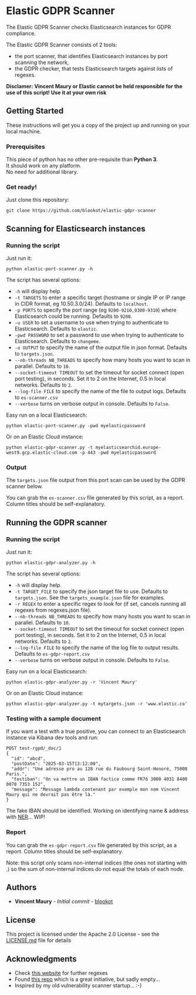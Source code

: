 # Elastic GDPR Scanner

The Elastic GDPR Scanner checks Elasticsearch instances for GDPR compliance.

The Elastic GDPR Scanner consists of 2 tools:
* the port scanner, that identifies Elasticsearch instances by port scanning the network,
* the GDPR checker, that tests Elasticsearch targets against lists of regexes.


**Disclamer: Vincent Maury or Elastic cannot be held responsible for the use of this script! Use it at your own risk**

## Getting Started

These instructions will get you a copy of the project up and running on your local machine.

### Prerequisites

This piece of python has no other pre-requisite than **Python 3**.<br/>
It should work on any platform.<br/>
No need for additional library.

### Get ready!

Just clone this repository:
```
git clone https://github.com/blookot/elastic-gdpr-scanner
```


## Scanning for Elasticsearch instances


### Running the script

Just run it:

```
python elastic-port-scanner.py -h
```


The script has several options:
* `-h` will display help.
* `-t TARGETS` to enter a specific target (hostname or single IP or IP range in CIDR format, eg 10.50.3.0/24). Defaults to `localhost`.
* `-p PORTS` to specify the port range (eg `9200-9210,9300-9310`) where Elasticsearch could be running. Defaults to `9200`.
* `-u USER` to set a username to use when trying to authenticate to Elasticsearch. Defaults to `elastic`.
* `-pwd PASSWORD` to set a password to use when trying to authenticate to Elasticsearch. Defaults to `changeme`.
* `-o OUTPUT` to specify the name of the output file in json format. Defaults to `targets.json`.
* `--nb-threads NB_THREADS` to specify how many hosts you want to scan in parallel. Defaults to `10`.
* `--socket-timeout TIMEOUT` to set the timeout for socket connect (open port testing), in seconds. Set it to 2 on the Internet, 0.5 in local networks. Defaults to `2`.
* `--log-file FILE` to specify the name of the file to output logs. Defaults to `es-scanner.csv`
* `--verbose` turns on verbose output in console. Defaults to `False`.

Easy run on a local Elasticsearch:
```
python elastic-port-scanner.py -pwd myelasticpassword
```
Or on an Elastic Cloud instance:
```
python elastic-gdpr-scanner.py -t myelasticsearchid.europe-west9.gcp.elastic-cloud.com -p 443 -pwd myelasticpassword
```

### Output

The `targets.json` file output from this port scan can be used by the GDPR scanner below.

You can grab the `es-scanner.csv` file generated by this script, as a report. Column titles should be self-explanatory.


## Running the GDPR scanner


### Running the script

Just run it:

```
python elastic-gdpr-analyzer.py -h
```

The script has several options:
* `-h` will display help.
* `-t TARGET_FILE` to specify the json target file to use. Defaults to `targets.json`. See the `targets_example.json` file for examples.
* `-r REGEX` to enter a specific regex to look for (if set, cancels running all regexes from regexes.json file).
* `--nb-threads NB_THREADS` to specify how many hosts you want to scan in parallel. Defaults to `10`.
* `--socket-timeout TIMEOUT` to set the timeout for socket connect (open port testing), in seconds. Set it to 2 on the Internet, 0.5 in local networks. Defaults to `2`.
* `--log-file FILE` to specify the name of the log file to output results. Defaults to `es-gdpr-report.csv`
* `--verbose` turns on verbose output in console. Defaults to `False`.

Easy run on a local Elasticsearch:
```
python elastic-gdpr-analyzer.py -r 'Vincent Maury'
```
Or on an Elastic Cloud instance:
```
python elastic-gdpr-analyzer.py -t mytargets.json -r 'www.elastic.co'
```

### Testing with a sample document

If you want a test with a true positive, you can connect to an Elasticsearch instance via Kibana dev tools and run:

```
POST test-rgpd/_doc/1
{
  "id": "abcd",
  "postDate": "2025-03-15T13:12:00",
  "addr": "Une adresse pro au 128 rue du Faubourg Saint-Honoré, 75008 Paris.",
  "testiban": "On va mettre un IBAN factice comme FR76 3000 4031 8400 0078 7353 152",
  "message": "Message lambda contenant par exemple mon nom Vincent Maury qui ne devrait pas être là."
}
```

The fake IBAN should be identified.
Working on identifying name & address with [NER](https://en.wikipedia.org/wiki/Named-entity_recognition)... WIP!

### Report

You can grab the `es-gdpr-report.csv` file generated by this script, as a report. Column titles should be self-explanatory.

Note: this script only scans non-internal indices (the ones not starting with .) so the sum of non-internal indices do not equal the totals of each node.


## Authors

* **Vincent Maury** - *Initial commit* - [blookot](https://github.com/blookot)

## License

This project is licensed under the Apache 2.0 License - see the [LICENSE.md](LICENSE.md) file for details

## Acknowledgments

* Check [this website](https://ipsec.pl/data-protection/2012/european-personal-data-regexp-patterns.html) for further regexes
* Found [this repo](https://github.com/tvfischer/gdpr-data-patterns-detection) which is a great initiative, but sadly empty...
* Inspired by my old vulnerability scanner startup... :-)

